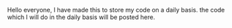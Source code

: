 Hello everyone, I have made this to store my code on a daily basis. the code which I will do in the daily basis will be posted here.
